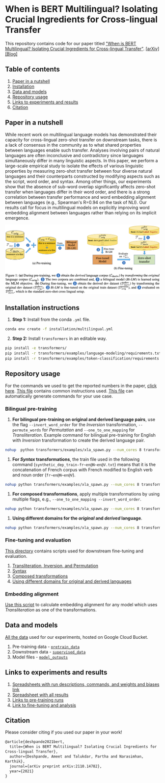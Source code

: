 # When is BERT Multilingual? Isolating Crucial Ingredients for Cross-lingual Transfer

This repository contains code for our paper titled ["When is BERT Multilingual? Isolating Crucial Ingredients for Cross-lingual Transfer"](https://arxiv.org/pdf/2110.14782.pdf). [[arXiv]](https://arxiv.org/pdf/2110.14782.pdf) [[Blog]]()

## Table of contents
1. [Paper in a nutshell](#nutshell)
1. [Installation](#installation)
1. [Data and models](#data)
1. [Repository usage](#usage)
1. [Links to experiments and results](#wb)
1. [Citation](#citation)

## Paper in a nutshell <a name="nutshell"></a>
While recent work on multilingual language models has demonstrated their capacity for cross-lingual zero-shot transfer on downstream tasks, there is a lack of consensus in the community as to what shared properties between languages enable such transfer.
Analyses involving pairs of natural languages are often inconclusive and contradictory since languages simultaneously differ in many linguistic aspects.
In this paper, we perform a large-scale empirical study to isolate the effects of various linguistic properties by measuring zero-shot transfer between four diverse natural languages and their counterparts constructed by modifying aspects such as the script, word order, and syntax.
Among other things, our experiments show that the absence of sub-word overlap significantly affects zero-shot transfer when languages differ in their word order, and there is a strong correlation between transfer performance and word embedding alignment between languages (e.g., Spearman's R=0.94 on the task of NLI).
Our results call for focus in multilingual models on explicitly improving word embedding alignment between languages rather than relying on its implicit emergence.

<img src="resources/Approach.png">

## Installation instructions <a name="installation"></a>

1.  **Step 1:** Install from the conda `.yml` file.
``` bash
conda env create -f installation/multilingual.yml
```
2. **Step 2:** Install `transformers` in an editable way.
``` bash
pip install -e transformers/
pip install -r transformers/examples/language-modeling/requirements.txt
pip install -r transformers/examples/token-classification/requirements.txt
```

## Repository usage <a name="usage"></a>

For the commands we used to get the reported numbers in the paper, [click here](#wb).
[This file](Steps.md) contains common instructions used.
[This file](run_experiments.py) can automatically generate commands for your use case.

### Bilingual pre-training
1. **For bilingual pre-training on original and derived language pairs**, use the flag `--invert_word_order` for the _Inversion_ transformation, `--permute_words` for _Permutation_  and `--one_to_one_mapping` for _Transliteration_. Example command for bilingual pre-training for English with _Inversion_ transformation to create the derived language pair.
``` bash
nohup  python transformers/examples/xla_spawn.py --num_cores 8 transformers/examples/language-modeling/run_mlm_synthetic.py --warmup_steps 10000 --learning_rate 1e-4 --save_steps -1 --max_seq_length 512 --logging_steps 50 --overwrite_output_dir --model_type roberta --config_name config/en/roberta_8/config.json --tokenizer_name config/en/roberta_8/ --do_train --do_eval --max_steps 500000 --per_device_train_batch_size 16 --per_device_eval_batch_size 16 --train_file ../../bucket/pretrain_data/en/train.txt --validation_file ../../bucket/pretrain_data/en/valid.txt --output_dir ../../bucket/model_outputs/en/inverted_order_500K/mlm --run_name inverted_en_500K_mlm --invert_word_order --word_modification add &
```
1. **For _Syntax_ transformations**, the train file used in the following command (`synthetic_dep_train-fr~en@N~en@V.txt`) means that it is the concatenation of French corpus with French modified to English verb and noun order (`fr~en@N~en@V`).
``` bash
nohup python transformers/examples/xla_spawn.py --num_cores 8 transformers/examples/language-modeling/run_mlm_synthetic.py --warmup_steps 10000 --learning_rate 1e-4 --save_steps -1 --max_seq_length 512 --logging_steps 50 --overwrite_output_dir --model_type roberta --config_name config/fr/roberta_8/config.json --tokenizer_name config/fr/roberta_8/ --do_train --do_eval --max_steps 500000 --per_device_train_batch_size 16 --per_device_eval_batch_size 16 --train_file ../../bucket/pretrain_data/fr/synthetic/synthetic_dep_train-fr~en@N~en@V.txt --validation_file ../../bucket/pretrain_data/fr/synthetic/synthetic_dep_valid-fr~en@N~en@V.txt --output_dir ../../bucket/model_outputs/fr/syntax_modif_en/mlm --run_name fr_syntax_modif_en_500K_mlm &
```
1. **For composed transformations**, apply multiple transformations by using multiple flags, e.g., `--one_to_one_mapping --invert_word_order`.
```bash
nohup python transformers/examples/xla_spawn.py --num_cores 8 transformers/examples/language-modeling/run_mlm_synthetic.py --warmup_steps 10000 --learning_rate 1e-4 --save_steps -1 --max_seq_length 512 --logging_steps 50 --overwrite_output_dir --model_type roberta --config_name config/en/roberta_8/config.json --tokenizer_name config/en/roberta_8/ --do_train --do_eval --max_steps 500000 --per_device_train_batch_size 16 --per_device_eval_batch_size 16 --train_file ../../bucket/pretrain_data/en/train.txt --validation_file ../../bucket/pretrain_data/en/valid.txt --output_dir ../../bucket/model_outputs/en/one_to_one_inverted/mlm --run_name en_one_to_one_inverted --one_to_one_mapping --invert_word_order --word_modification add &
```
1. **Using different domains for the _original_ and _derived_ language**.
``` bash
nohup python transformers/examples/xla_spawn.py --num_cores 8 transformers/examples/language-modeling/run_mlm_synthetic_transitive.py --warmup_steps 10000 --learning_rate 1e-4 --save_steps -1 --max_seq_length 512 --logging_steps 50 --overwrite_output_dir --model_type roberta --config_name config/en/roberta_8/config.json --tokenizer_name config/en/roberta_8/ --do_train --do_eval --max_steps 500000 --per_device_train_batch_size 16 --per_device_eval_batch_size 16 --train_file ../../bucket/pretrain_data/en/train_split_1.txt --transitive_file ../../bucket/pretrain_data/en/train_split_2.txt --validation_file ../../bucket/pretrain_data/en/valid.txt --output_dir ../../bucket/model_outputs/en/one_to_one_diff_source_100_more_steps/mlm --run_name en_one_to_one_diff_source_100_more_steps --one_to_one_mapping --word_modification add &
```

### Fine-tuning and evaluation
[This directory](scripts) contains scripts used for downstream fine-tuning and evaluation.
1. [Transliteration, Inversion, and Permutation](scripts/word_modification)
1. [Syntax](scripts/syntax_modification)
1. [Composed transformations](scripts/composition)
1. [Using different domains for original and derived languages](scripts/diff_corpus_transliteration)

### Embedding alignment
[Use this script](analysis/learn_orthogonal_mapping_one_one.py) to calculate embedding alignment for any model which uses _Transliteration_ as one of the transformations.

## Data and models <a name="data"></a>
[All the data](https://console.cloud.google.com/storage/browser/multilingual-1;tab=objects?forceOnBucketsSortingFiltering=false&authuser=1&project=attention-guidance&prefix=&forceOnObjectsSortingFiltering=false) used for our experiments, hosted on Google Cloud Bucket.
1. Pre-training data - [`pretrain_data`](https://console.cloud.google.com/storage/browser/multilingual-1/pretrain_data?authuser=1&project=attention-guidance&pageState=(%22StorageObjectListTable%22:(%22f%22:%22%255B%255D%22))&prefix=&forceOnObjectsSortingFiltering=false)
1. Downstream data - [`supervised_data`](https://console.cloud.google.com/storage/browser/multilingual-1/supervised_data?authuser=1&project=attention-guidance&pageState=(%22StorageObjectListTable%22:(%22f%22:%22%255B%255D%22))&prefix=&forceOnObjectsSortingFiltering=false)
1. Model files - [`model_outputs`](https://console.cloud.google.com/storage/browser/multilingual-1/model_outputs?pageState=(%22StorageObjectListTable%22:(%22f%22:%22%255B%255D%22))&authuser=1&project=attention-guidance&prefix=&forceOnObjectsSortingFiltering=false)

## Links to experiments and results <a name="wb"></a>
1. [Spreadsheets with run descriptions, commands, and weights and biases link](https://docs.google.com/spreadsheets/d/1dB3CyCI5xD8OtGey80OosJMxXYox7gTGZq5NkEoc5po/edit?usp=sharing)
1. [Spreadsheet with all results](https://docs.google.com/spreadsheets/d/1aoemKW6c0HEF3IL_UZ1WnC9zgVAHS7KT3GqEqTrW9xU/edit?usp=sharing)
1. [Links to pre-training runs](https://wandb.ai/ameet-1997/multilingual_synthetic?workspace=user-ameet-1997)
1. [Link to fine-tuning and analysis](https://wandb.ai/ameet-1997/multilingual_synthetic_downstream?workspace=user-ameet-1997)

## Citation <a name="wb"></a>
Please consider citing if you used our paper in your work!

```
@article{deshpande2021bert,
  title={When is BERT Multilingual? Isolating Crucial Ingredients for Cross-lingual Transfer},
  author={Deshpande, Ameet and Talukdar, Partha and Narasimhan, Karthik},
  journal={arXiv preprint arXiv:2110.14782},
  year={2021}
}
```